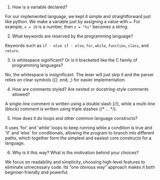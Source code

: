 1. How is a variable declared?
   
For our implemented language, we kept it simple and straightforward just like python. We make a variable just by assigning a value with `=`. For example, `x = 10` is a number, then `x = "hi"` becomes a string.

 
2. What keywords are reserved by the programming language?
   
Keywords such as `if - else if - else`, `for`, `while`, `function`, `class`, and `return`.

 
3. Is whitespace significant? Or is it bracketed like the C family of programming languages?
   
No, the whitespace is insignificant. The lexer will just skip it and the parser relies on clear symbols ({}, end, ;) for easier implementation. 


4. How are comments styled? Are nested or docstring-style comments allowed?
   
A single-line comment is written using a double slash (//), while a multi-line (block) comment is written using triple slashes (/* ... */).


5. How does it do loops and other common language constructs?
   
It uses 'for' and 'while' loops to keep running while a condition is true and 'if' and 'else` for conditionals, allowing the program to branch into different paths, which together form the simplest and easiest core constructs for a language.


6. Why is it this way? What is the motivation behind your choices?

We focus on readability and simplicity, choosing high-level features to eliminate unnecessary code. Its “one obvious way” approach makes it both beginner-friendly and powerful.

   
